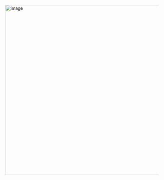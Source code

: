 <img width="735" height="556" alt="image" src="https://github.com/user-attachments/assets/8cbc8bdb-63ac-4931-9164-cebde2533acb" />

